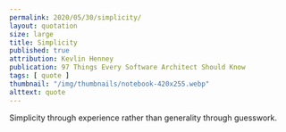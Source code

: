 ```yaml
---
permalink: 2020/05/30/simplicity/
layout: quotation
size: large
title: Simplicity
published: true
attribution: Kevlin Henney
publication: 97 Things Every Software Architect Should Know
tags: [ quote ]
thumbnail: "/img/thumbnails/notebook-420x255.webp"
alttext: quote
---
```


Simplicity through experience rather than generality through guesswork.
